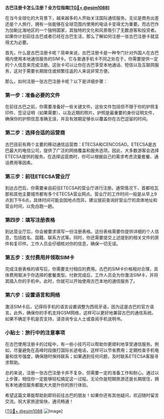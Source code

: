 **古巴注册卡怎么注册？全方位指南[[TG💪+ @esim1088](https://t.me/s/esim1088)]**

在当今全球化的大背景下，越来越多的人开始关注国际通信服务。无论是商务出差还是个人旅行，拥有一张能够在全球范围内使用的电话卡变得尤为重要。而古巴作为加勒比海地区的一个独特国家，其独特的文化和风景吸引了无数游客和投资者。如果你计划前往古巴或者已经在古巴生活，那么了解如何注册一张古巴注册卡就显得尤为必要。

首先，什么是古巴注册卡呢？简单来说，古巴注册卡是一种专门针对外国人在古巴境内使用本地通信服务的SIM卡。它与普通手机卡不同之处在于，你需要提供一定的个人信息来完成注册。这张卡可以让你在古巴享受本地通话、短信以及互联网服务，这对于需要长期居住或频繁往返的人来说非常方便。

那么，如何注册一张古巴注册卡呢？以下是详细步骤：

### 第一步：准备必要的文件

在前往古巴之前，你需要准备好一些关键文件。这些文件包括但不限于你的护照复印件、签证证明（如果需要）、以及近期的照片。护照是最重要的身份证明文件，确保你的护照信息准确无误，并且有效期足够长以覆盖你在古巴逗留的时间。

### 第二步：选择合适的运营商

古巴目前有两个主要的移动通信运营商：ETECSA和CENCOSAD。ETECSA是古巴最大的电信公司，提供了广泛的网络覆盖和服务选项。因此，大多数游客会选择ETECSA提供的服务。在选择运营商时，你可以根据自己的需求考虑流量套餐、通话费用等因素。

### 第三步：前往ETECSA营业厅

到达古巴后，你需要亲自前往ETECSA的营业厅进行注册。通常情况下，首都哈瓦那和其他主要城市都有多个ETECSA营业网点。营业厅的工作时间一般是从早上9点到下午6点，具体时间可能会因地点而异。建议提前查询好营业厅的具体地址和营业时间，以免白跑一趟。

### 第四步：填写注册表格

到达营业厅后，你会被要求填写一份注册表格。这份表格需要你提供详细的个人信息，包括姓名、国籍、联系方式等。同时，你还需要提交上述提到的相关文件的原件和复印件。工作人员会仔细核对你的信息，确保一切无误。

### 第五步：支付费用并领取SIM卡

完成注册表格的填写后，你需要支付相应的费用。古巴的SIM卡价格相对合理，具体费用取决于你选择的套餐类型。付款完成后，工作人员会为你激活SIM卡，并将其插入你的手机中。此时，你就可以开始使用古巴本地的通信服务了。

### 第六步：设置语言和网络

激活SIM卡后，记得将手机的语言设置调整为西班牙语，因为这是古巴的官方语言。此外，确保你的手机支持GSM网络，这样可以更好地兼容古巴的通信系统。如果不确定手机是否支持，请咨询专业人士或查阅手机说明书。

### 小贴士：旅行中的注意事项

在古巴使用注册卡的过程中，有一些小技巧可以帮助你更顺利地享受通信服务。例如，尽量避免在高峰时段拨打国际长途电话，这样可以节省费用；定期检查手机电量和信号强度，确保随时保持联系；如果遇到任何问题，及时联系ETECSA客服寻求帮助。

总的来说，注册一张古巴注册卡并不复杂，但需要一定的准备工作和耐心。通过以上步骤，相信你一定能够轻松搞定这一过程。无论你是短期旅游还是长期居住，拥有本地通信服务都能大大提升你的旅行体验。

希望这篇文章能帮助到即将前往古巴的朋友！如果你还有其他疑问，欢迎随时留言交流。祝大家旅途愉快，通讯畅通！

[[TG💪+ @esim1088](https://t.me/s/esim1088) ![Image](https://i.postimg.cc/4NQfJmqS/Snipaste-2025-05-13-00-14-12.png)]